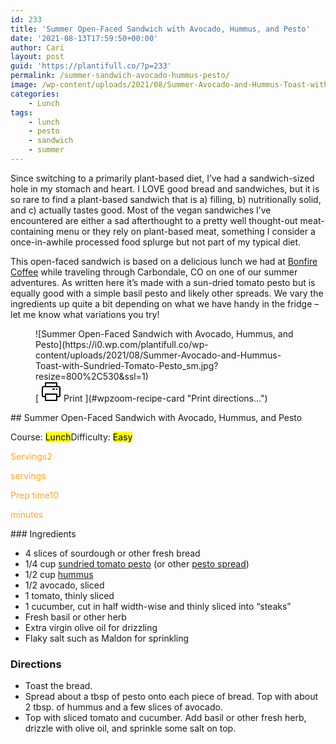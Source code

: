 ```yaml
---
id: 233
title: 'Summer Open-Faced Sandwich with Avocado, Hummus, and Pesto'
date: '2021-08-13T17:59:50+00:00'
author: Cari
layout: post
guid: 'https://plantifull.co/?p=233'
permalink: /summer-sandwich-avocado-hummus-pesto/
image: /wp-content/uploads/2021/08/Summer-Avocado-and-Hummus-Toast-with-Sundried-Tomato-Pesto_sm-760x400.jpg
categories:
    - Lunch
tags:
    - lunch
    - pesto
    - sandwich
    - summer
---
```


Since switching to a primarily plant-based diet, I’ve had a sandwich-sized hole in my stomach and heart. I LOVE good bread and sandwiches, but it is so rare to find a plant-based sandwich that is a) filling, b) nutritionally solid, and c) actually tastes good. Most of the vegan sandwiches I’ve encountered are either a sad afterthought to a pretty well thought-out meat-containing menu or they rely on plant-based meat, something I consider a once-in-awhile processed food splurge but not part of my typical diet.

This open-faced sandwich is based on a delicious lunch we had at [Bonfire Coffee](https://bonfirecoffee.com/) while traveling through Carbondale, CO on one of our summer adventures. As written here it’s made with a sun-dried tomato pesto but is equally good with a simple basil pesto and likely other spreads. We vary the ingredients up quite a bit depending on what we have handy in the fridge – let me know what variations you try!

<div class="wp-block-wpzoom-recipe-card-block-recipe-card header-content-align-left block-alignment-left recipe-card-noimage is-style-newdesign" id="wpzoom-recipe-card"><div class="recipe-card-image"> <figure> ![Summer Open-Faced Sandwich with Avocado, Hummus, and Pesto](https://i0.wp.com/plantifull.co/wp-content/uploads/2021/08/Summer-Avocado-and-Hummus-Toast-with-Sundried-Tomato-Pesto_sm.jpg?resize=800%2C530&ssl=1) <figcaption><div class="wpzoom-recipe-card-print-link"> [ <svg class="wpzoom-rcb-icon-print-link" height="32" viewbox="0 0 32 32" width="32" xmlns="http://www.w3.org/2000/svg"> <g data-name="Layer 55" id="Layer_55"> <path class="wpzoom-rcb-print-icon" d="M28,25H25a1,1,0,0,1,0-2h3a1,1,0,0,0,1-1V10a1,1,0,0,0-1-1H4a1,1,0,0,0-1,1V22a1,1,0,0,0,1,1H7a1,1,0,0,1,0,2H4a3,3,0,0,1-3-3V10A3,3,0,0,1,4,7H28a3,3,0,0,1,3,3V22A3,3,0,0,1,28,25Z"></path> <path class="wpzoom-rcb-print-icon" d="M25,31H7a1,1,0,0,1-1-1V20a1,1,0,0,1,1-1H25a1,1,0,0,1,1,1V30A1,1,0,0,1,25,31ZM8,29H24V21H8Z"></path> <path class="wpzoom-rcb-print-icon" d="M25,9a1,1,0,0,1-1-1V3H8V8A1,1,0,0,1,6,8V2A1,1,0,0,1,7,1H25a1,1,0,0,1,1,1V8A1,1,0,0,1,25,9Z"></path> <rect class="wpzoom-rcb-print-icon" height="2" width="2" x="24" y="11"></rect> <rect class="wpzoom-rcb-print-icon" height="2" width="4" x="18" y="11"></rect> </g> </svg> <span>Print ](#wpzoom-recipe-card "Print directions...") </div> </figcaption> </figure> </div><div class="recipe-card-heading">## Summer Open-Faced Sandwich with Avocado, Hummus, and Pesto

<span class="recipe-card-course">Course: <mark>Lunch</mark><span class="recipe-card-difficulty">Difficulty: <mark>Easy</mark></div><div class="recipe-card-details"><div class="details-items"><div class="detail-item detail-item-0"><span class="detail-item-icon oldicon oldicon-food" style="color: #FFA921;"><span class="detail-item-label">Servings2

<span class="detail-item-unit">servings</div><div class="detail-item detail-item-1"><span class="detail-item-icon oldicon oldicon-clock" style="color: #FFA921;"><span class="detail-item-label">Prep time10

<span class="detail-item-unit">minutes</div></div></div><div class="recipe-card-ingredients">### Ingredients

- 4 slices of sourdough or other fresh bread
- 1/4 cup [sundried tomato pesto](https://plantifull.co/?p=182) (or other [pesto spread](https://plantifull.co/?p=15))
- 1/2 cup [hummus](https://plantifull.co/?p=237)
- 1/2 avocado, sliced
- 1 tomato, thinly sliced
- 1 cucumber, cut in half width-wise and thinly sliced into “steaks”
- Fresh basil or other herb
- Extra virgin olive oil for drizzling
- Flaky salt such as Maldon for sprinkling

### Directions

- Toast the bread.
- Spread about a tbsp of pesto onto each piece of bread. Top with about 2 tbsp. of hummus and a few slices of avocado.
- Top with sliced tomato and cucumber. Add basil or other fresh herb, drizzle with olive oil, and sprinkle some salt on top.

</div><script type="application/ld+json">{"@context":"https:\/\/schema.org","@type":"Recipe","name":"Summer Open-Faced Sandwich with Avocado, Hummus, and Pesto","image":["https:\/\/plantifull.co\/wp-content\/uploads\/2021\/08\/Summer-Avocado-and-Hummus-Toast-with-Sundried-Tomato-Pesto_sm.jpg","https:\/\/plantifull.co\/wp-content\/uploads\/2021\/08\/Summer-Avocado-and-Hummus-Toast-with-Sundried-Tomato-Pesto_sm-500x500.jpg","https:\/\/plantifull.co\/wp-content\/uploads\/2021\/08\/Summer-Avocado-and-Hummus-Toast-with-Sundried-Tomato-Pesto_sm-500x375.jpg","https:\/\/plantifull.co\/wp-content\/uploads\/2021\/08\/Summer-Avocado-and-Hummus-Toast-with-Sundried-Tomato-Pesto_sm-480x270.jpg"],"description":"","keywords":["lunch","pesto","sandwich","summer"],"author":{"@type":"Person","name":"Cari"},"datePublished":"2021-08-13T17:59:50+00:00","prepTime":"PT10M","cookTime":"","totalTime":"","recipeCategory":["Lunch"],"recipeCuisine":[],"recipeYield":["2","2 servings"],"nutrition":{"@type":"NutritionInformation"},"recipeIngredient":["4 slices of sourdough or other fresh bread","1\/4 cup sundried tomato pesto (or other pesto spread)","1\/2 cup hummus","1\/2 avocado, sliced","1 tomato, thinly sliced","1 cucumber, cut in half width-wise and thinly sliced into \"steaks\"","Fresh basil or other herb","Extra virgin olive oil for drizzling","Flaky salt such as Maldon for sprinkling"],"recipeInstructions":[{"@type":"HowToStep","name":"Toast the bread.","text":"Toast the bread.","url":"https:\/\/plantifull.co\/summer-sandwich-avocado-hummus-pesto\/#wpzoom-rcb-direction-step-0","image":""},{"@type":"HowToStep","name":"Spread about a tbsp of pesto onto each piece of bread. Top with about 2 tbsp. of hummus and a few slices of avocado.","text":"Spread about a tbsp of pesto onto each piece of bread. Top with about 2 tbsp. of hummus and a few slices of avocado.","url":"https:\/\/plantifull.co\/summer-sandwich-avocado-hummus-pesto\/#wpzoom-rcb-direction-step-17","image":""},{"@type":"HowToStep","name":"Top with sliced tomato and cucumber. Add basil or other fresh herb, drizzle with olive oil, and sprinkle some salt on top.","text":"Top with sliced tomato and cucumber. Add basil or other fresh herb, drizzle with olive oil, and sprinkle some salt on top.","url":"https:\/\/plantifull.co\/summer-sandwich-avocado-hummus-pesto\/#wpzoom-rcb-direction-step-134","image":""}]}</script></div>